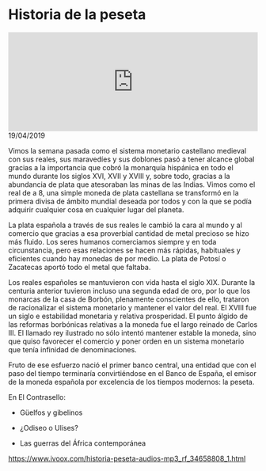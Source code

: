 # Historia de la peseta
<iframe id='audio_88903085' frameborder='0' allowfullscreen='' scrolling='no' height='200' style='width:100%;' src='https://www.ivoox.com/player_ej_34658808_6_1.html' loading='lazy'></iframe>19/04/2019

Vimos la semana pasada como el sistema monetario castellano medieval con sus reales, sus maravedíes y sus doblones pasó a tener alcance global gracias a la importancia que cobró la monarquía hispánica en todo el mundo durante los siglos XVI, XVII y XVIII y, sobre todo, gracias a la abundancia de plata que atesoraban las minas de las Indias. Vimos como el real de a 8, una simple moneda de plata castellana se transformó en la primera divisa de ámbito mundial deseada por todos y con la que se podía adquirir cualquier cosa en cualquier lugar del planeta.  

 La plata española a través de sus reales le cambió la cara al mundo y al comercio que gracias a esa proverbial cantidad de metal precioso se hizo más fluido. Los seres humanos comerciamos siempre y en toda circunstancia, pero esas relaciones se hacen más rápidas, habituales y eficientes cuando hay monedas de por medio. La plata de Potosí o Zacatecas aportó todo el metal que faltaba. 

 Los reales españoles se mantuvieron con vida hasta el siglo XIX. Durante la centuria anterior tuvieron incluso una segunda edad de oro, por lo que los monarcas de la casa de Borbón, plenamente conscientes de ello, trataron de racionalizar el sistema monetario y mantener el valor del real. El XVIII fue un siglo e estabilidad monetaria y relativa prosperidad. El punto álgido de las reformas borbónicas relativas a la moneda fue el largo reinado de Carlos III. El llamado rey ilustrado no sólo intentó mantener estable la moneda, sino que quiso favorecer el comercio y poner orden en un sistema monetario que tenía infinidad de denominaciones.  

 Fruto de ese esfuerzo nació el primer banco central, una entidad que con el paso del tiempo terminaría convirtiéndose en el Banco de España, el emisor de la moneda española por excelencia de los tiempos modernos: la peseta. 

 En El Contrasello:

 - Güelfos y gibelinos

 - ¿Odiseo o Ulises?

 - Las guerras del África contemporánea

https://www.ivoox.com/historia-peseta-audios-mp3_rf_34658808_1.html
